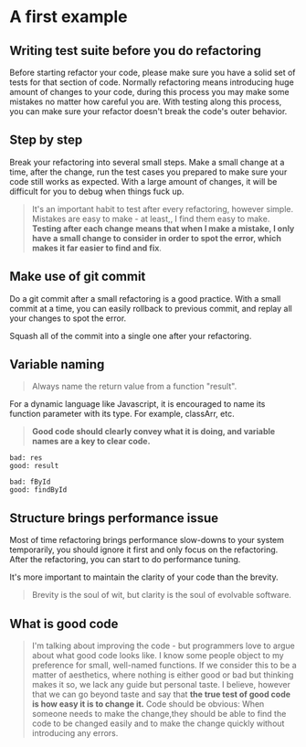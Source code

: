 # A first example
## Writing test suite before you do refactoring
Before starting refactor your code, please make sure you have a solid set of tests for that section of code. Normally refactoring means introducing huge amount of changes to your code, during this process you may make some mistakes no matter how careful you are. With testing along this process, you can make sure your refactor doesn't break the code's outer behavior.

## Step by step
Break your refactoring into several small steps. Make a small change at a time, after the change, run the test cases you prepared to make sure your code still works as expected. With a large amount of changes, it will be difficult for you to debug when things fuck up.
> It's an important habit to test after every refactoring, however simple. Mistakes are easy to make - at least,, I find them easy to make. **Testing after each change means that when I make a mistake, I only have a small change to consider in order to spot the error, which makes it far easier to find and fix**.

## Make use of git commit
Do a git commit after a small refactoring is a good practice. With a small commit at a time, you can easily rollback to previous commit, and replay all your changes to spot the error.

Squash all of the commit into a single one after your refactoring.

## Variable naming
> Always name the return value from a function "result".

For a dynamic language like Javascript, it is encouraged to name its function parameter with its type. For example, classArr, etc.

> **Good code should clearly convey what it is doing, and variable names are a key to clear code.**
```
bad: res
good: result

bad: fById
good: findById
```

## Structure brings performance issue
Most of time refactoring brings performance slow-downs to your system temporarily, you should ignore it first and only focus on the refactoring. After the refactoring, you can start to do performance tuning.

It's more important to maintain the clarity of your code than the brevity.
> Brevity is the soul of wit, but clarity is the soul of evolvable software.

## What is good code
> I'm talking about improving the code - but programmers love to argue about what good code looks like. I know some people object to my preference for small, well-named functions. If we consider this to be a matter of aesthetics, where nothing is either good or bad but thinking makes it so, we lack any guide but personal taste. I believe, however that we can go beyond taste and say that **the true test of good code is how easy it is to change it.** Code should be obvious: When someone needs to make the change,they should be able to find the code to be changed easily and to make the change quickly without introducing any errors.